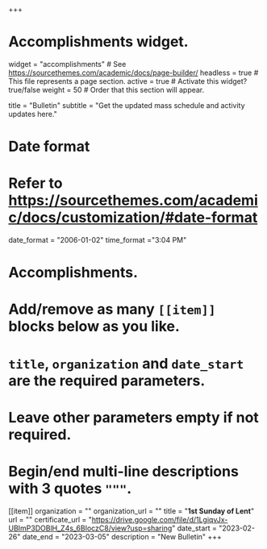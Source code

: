 +++
# Accomplishments widget.
widget = "accomplishments"  # See https://sourcethemes.com/academic/docs/page-builder/
headless = true  # This file represents a page section.
active = true  # Activate this widget? true/false
weight = 50  # Order that this section will appear.

title = "Bulletin"
subtitle = "Get the updated mass schedule and activity updates here."

# Date format
#   Refer to https://sourcethemes.com/academic/docs/customization/#date-format
date_format = "2006-01-02"
time_format ="3:04 PM"

# Accomplishments.
#   Add/remove as many `[[item]]` blocks below as you like.
#   `title`, `organization` and `date_start` are the required parameters.
#   Leave other parameters empty if not required.
#   Begin/end multi-line descriptions with 3 quotes `"""`.


[[item]]
  organization = ""
  organization_url = ""
  title = "**1st Sunday of Lent**"
  url = ""
  certificate_url = "https://drive.google.com/file/d/1LgiqvJx-UBImP3DOBlH_Z4s_6BIoczC8/view?usp=sharing"
  date_start = "2023-02-26"
  date_end = "2023-03-05"
  description = "New Bulletin"
+++

